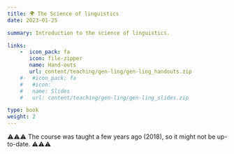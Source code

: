 ```yaml
---
title: 🌍 The Science of linguistics
date: 2023-01-25

summary: Introduction to the science of linguistics. 

links:
    -  icon_pack: fa
       icon: file-zipper
       name: Hand-outs
       url: content/teaching/gen-ling/gen-ling_handouts.zip
    #-  #icon_pack: fa
    #   #icon: 
    #   name: Slides
    #   url: content/teaching/gen-ling/gen-ling_slides.zip

type: book
weight: 2
---
```


⚠️⚠️⚠️ The course was taught a few years ago (2018), so it might not be up-to-date. ⚠️⚠️⚠️ 